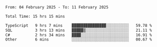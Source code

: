 <!--START_SECTION:waka-->

```txt
From: 04 February 2025 - To: 11 February 2025

Total Time: 15 hrs 15 mins

TypeScript   9 hrs 7 mins    ▓▓▓▓▓▓▓▓▓▓▓▓▓▓▓░░░░░░░░░░   59.78 %
SQL          3 hrs 13 mins   ▓▓▓▓▓▒░░░░░░░░░░░░░░░░░░░   21.11 %
C#           2 hrs 34 mins   ▓▓▓▓░░░░░░░░░░░░░░░░░░░░░   16.91 %
Other        6 mins          ░░░░░░░░░░░░░░░░░░░░░░░░░   00.67 %
```

<!--END_SECTION:waka-->
